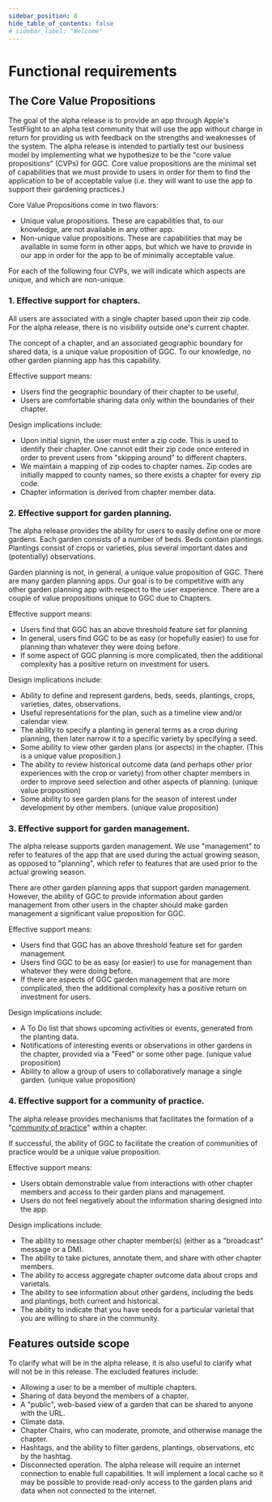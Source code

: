 ```yaml
---
sidebar_position: 8
hide_table_of_contents: false
# sidebar_label: "Welcome"
---
```


# Functional requirements

## The Core Value Propositions

The goal of the alpha release is to provide an app through Apple's TestFlight to an alpha test community that will use the app without charge in return for providing us with feedback on the strengths and weaknesses of the system. The alpha release is intended to partially test our business model  by implementing what we hypothesize to be the "core value propositions" (CVPs) for GGC.  Core value propositions are the minimal set of capabilities that we must provide to users in order for them to find the application to be of acceptable value (i.e. they will want to use the app to support their gardening practices.)

Core Value Propositions come in two flavors:
* Unique value propositions. These are capabilities that, to our knowledge, are not available in any other app.
* Non-unique value propositions.  These are capabilities that may be available in some form in other apps, but which we have to provide in our app in order for the app to be of minimally acceptable value.

For each of the following four CVPs, we will indicate which aspects are unique, and which are non-unique.

### 1. Effective support for chapters.

All users are associated with a single chapter based upon their zip code. For the alpha release, there is no visibility outside one's current chapter.

The concept of a chapter, and an associated geographic boundary for shared data,  is a unique value proposition of GGC. To our knowledge, no other garden planning app has this capability.

Effective support means:
* Users find the geographic boundary of their chapter to be useful,
* Users are comfortable sharing data only within the boundaries of their chapter.

Design implications include:
* Upon initial signin, the user must enter a zip code. This is used to identify their chapter. One cannot edit their zip code once entered in order to prevent users from "skipping around" to different chapters.
* We maintain a mapping of zip codes to chapter names. Zip codes are initially mapped to county names, so there exists a chapter for every zip code.
* Chapter information is derived from chapter member data.

### 2. Effective support for garden planning.

The alpha release provides the ability for users to easily define one or more gardens. Each garden consists of a number of beds. Beds contain plantings. Plantings consist of crops or varieties, plus several important dates and (potentially) observations.

Garden planning is not, in general, a unique value proposition of GGC. There are many garden planning apps. Our goal is to be competitive with any other garden planning app with respect to the user experience.  There are a couple of value propositions unique to GGC due to Chapters.

Effective support means:
* Users find that GGC has an above threshold feature set for planning
* In general, users find GGC to be as easy (or hopefully easier) to use for planning than whatever they were doing before.
* If some aspect of GGC planning is more complicated, then the additional complexity has a positive return on investment for users.

Design implications include:
* Ability to define and represent gardens, beds, seeds, plantings, crops, varieties, dates, observations.
* Useful representations for the plan, such as a timeline view and/or calendar view.
* The ability to specify a planting in general terms as a crop during planning, then later narrow it to a specific variety by specifying a seed.
* Some ability to view other garden plans (or aspects) in the chapter. (This is a unique value proposition.)
* The ability to review historical outcome data (and perhaps other prior experiences with the crop or variety) from other chapter members in order to improve seed selection and other aspects of planning. (unique value proposition)
* Some ability to see garden plans for the season of interest under development by other members.  (unique value proposition)

### 3. Effective support for garden management.

The alpha release supports garden management. We use "management" to refer to features of the app that are used during the actual growing season, as opposed to "planning", which refer to features that are used prior to the actual growing season.

There are other garden planning apps that support garden management. However, the ability of GGC to provide information about garden management from other users in the chapter should make garden management a significant value proposition for GGC.

Effective support means:
* Users find that GGC has an above threshold feature set for garden management.
* Users find GGC to be as easy (or easier) to use for management than whatever they were doing before.
* If there are aspects of GGC garden management that are more complicated, then the additional complexity has a positive return on investment for users.

Design implications include:
* A To Do list that shows upcoming activities or events, generated from the planting data.
* Notifications of interesting events or observations in other gardens in the chapter, provided via a "Feed" or some other page.  (unique value proposition)
* Ability to allow a group of users to collaboratively manage a single garden. (unique value proposition)

### 4. Effective support for a community of practice.

The alpha release provides mechanisms that facilitates the formation of a "[community of practice](https://www.communityofpractice.ca/background/what-is-a-community-of-practice/)" within a chapter.

If successful, the ability of GGC to facilitate the creation of communities of practice would be a unique value proposition.

Effective support means:
* Users obtain demonstrable value from interactions with other chapter members and access to their garden plans and management.
* Users do not feel negatively about the information sharing designed into the app.

Design implications include:
* The ability to message other chapter member(s) (either as a "broadcast" message or a DM).
* The ability to take pictures, annotate them, and share with other chapter members.
* The ability to access aggregate chapter outcome data about crops and varietals.
* The ability to see information about other gardens, including the beds and plantings, both current and historical.
* The ability to indicate that you have seeds for a particular varietal that you are willing to share in the community.

## Features outside scope

To clarify what will be in the alpha release, it is also useful to clarify what will not be in this release.  The excluded features include:
* Allowing a user to be a member of multiple chapters.
* Sharing of data beyond the members of a chapter.
* A "public", web-based view of a garden that can be shared to anyone with the URL.
* Climate data.
* Chapter Chairs, who can moderate, promote, and otherwise manage the chapter.
* Hashtags, and the ability to filter gardens, plantings, observations, etc by the hashtag.
* Disconnected operation. The alpha release will require an internet connection to enable full capabilities. It will implement a local cache so it may be possible to provide read-only access to the garden plans and data when not connected to the internet.

